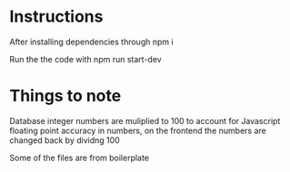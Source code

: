 # Instructions

After installing dependencies through npm i

Run the the code with npm run start-dev

# Things to note

Database integer numbers are muliplied to 100 to account for Javascript floating point accuracy in numbers, on the frontend the numbers are changed back by dividng 100

Some of the files are from boilerplate
